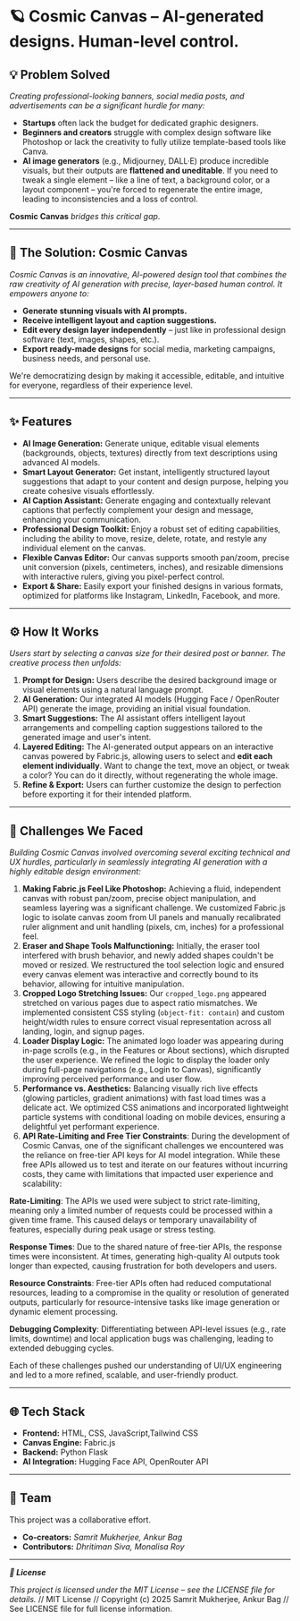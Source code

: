 # 🪐 Cosmic Canvas – AI-generated designs. Human-level control.

## 💡 Problem Solved

*Creating professional-looking banners, social media posts, and advertisements can be a significant hurdle for many:*

  * **Startups** often lack the budget for dedicated graphic designers.
  * **Beginners and creators** struggle with complex design software like Photoshop or lack the creativity to fully utilize template-based tools like Canva.
  * **AI image generators** (e.g., Midjourney, DALL·E) produce incredible visuals, but their outputs are **flattened and uneditable**. If you need to tweak a single element – like a line of text, a background color, or a layout component – you're forced to regenerate the entire image, leading to inconsistencies and a loss of control.

**Cosmic Canvas** *bridges this critical gap*.

-----

## 🚀 The Solution: Cosmic Canvas

*Cosmic Canvas is an innovative, AI-powered design tool that combines the raw creativity of AI generation with precise, layer-based human control. It empowers anyone to:*

  * **Generate stunning visuals with AI prompts.**
  * **Receive intelligent layout and caption suggestions.**
  * **Edit every design layer independently** – just like in professional design software (text, images, shapes, etc.).
  * **Export ready-made designs** for social media, marketing campaigns, business needs, and personal use.

We're democratizing design by making it accessible, editable, and intuitive for everyone, regardless of their experience level.

-----

## ✨ Features

  * **AI Image Generation:** Generate unique, editable visual elements (backgrounds, objects, textures) directly from text descriptions using advanced AI models.
  * **Smart Layout Generator:** Get instant, intelligently structured layout suggestions that adapt to your content and design purpose, helping you create cohesive visuals effortlessly.
  * **AI Caption Assistant:** Generate engaging and contextually relevant captions that perfectly complement your design and message, enhancing your communication.
  * **Professional Design Toolkit:** Enjoy a robust set of editing capabilities, including the ability to move, resize, delete, rotate, and restyle any individual element on the canvas.
  * **Flexible Canvas Editor:** Our canvas supports smooth pan/zoom, precise unit conversion (pixels, centimeters, inches), and resizable dimensions with interactive rulers, giving you pixel-perfect control.
  * **Export & Share:** Easily export your finished designs in various formats, optimized for platforms like Instagram, LinkedIn, Facebook, and more.

-----

## ⚙️ How It Works

*Users start by selecting a canvas size for their desired post or banner. The creative process then unfolds:*

1.  **Prompt for Design:** Users describe the desired background image or visual elements using a natural language prompt.
2.  **AI Generation:** Our integrated AI models (Hugging Face / OpenRouter API) generate the image, providing an initial visual foundation.
3.  **Smart Suggestions:** The AI assistant offers intelligent layout arrangements and compelling caption suggestions tailored to the generated image and user's intent.
4.  **Layered Editing:** The AI-generated output appears on an interactive canvas powered by Fabric.js, allowing users to select and **edit each element individually**. Want to change the text, move an object, or tweak a color? You can do it directly, without regenerating the whole image.
5.  **Refine & Export:** Users can further customize the design to perfection before exporting it for their intended platform.

-----

## 🧩 Challenges We Faced

*Building Cosmic Canvas involved overcoming several exciting technical and UX hurdles, particularly in seamlessly integrating AI generation with a highly editable design environment:*

1.  **Making Fabric.js Feel Like Photoshop:** Achieving a fluid, independent canvas with robust pan/zoom, precise object manipulation, and seamless layering was a significant challenge. We customized Fabric.js logic to isolate canvas zoom from UI panels and manually recalibrated ruler alignment and unit handling (pixels, cm, inches) for a professional feel.
2.  **Eraser and Shape Tools Malfunctioning:** Initially, the eraser tool interfered with brush behavior, and newly added shapes couldn't be moved or resized. We restructured the tool selection logic and ensured every canvas element was interactive and correctly bound to its behavior, allowing for intuitive manipulation.
3.  **Cropped Logo Stretching Issues:** Our `cropped_logo.png` appeared stretched on various pages due to aspect ratio mismatches. We implemented consistent CSS styling (`object-fit: contain`) and custom height/width rules to ensure correct visual representation across all landing, login, and signup pages.
4.  **Loader Display Logic:** The animated logo loader was appearing during in-page scrolls (e.g., in the Features or About sections), which disrupted the user experience. We refined the logic to display the loader only during full-page navigations (e.g., Login to Canvas), significantly improving perceived performance and user flow.
5.  **Performance vs. Aesthetics:** Balancing visually rich live effects (glowing particles, gradient animations) with fast load times was a delicate act. We optimized CSS animations and incorporated lightweight particle systems with conditional loading on mobile devices, ensuring a delightful yet performant experience.
6.  **API Rate-Limiting and Free Tier Constraints**:
During the development of Cosmic Canvas, one of the significant challenges we encountered was the reliance on free-tier API keys for AI model integration. While these free APIs allowed us to test and iterate on our features without incurring costs, they came with limitations that impacted user experience and scalability:

**Rate-Limiting**: The APIs we used were subject to strict rate-limiting, meaning only a limited number of requests could be processed within a given time frame. This caused delays or temporary unavailability of features, especially during peak usage or stress testing.

**Response Times**: Due to the shared nature of free-tier APIs, the response times were inconsistent. At times, generating high-quality AI outputs took longer than expected, causing frustration for both developers and users.

**Resource Constraints**: Free-tier APIs often had reduced computational resources, leading to a compromise in the quality or resolution of generated outputs, particularly for resource-intensive tasks like image generation or dynamic element processing.

**Debugging Complexity**: Differentiating between API-level issues (e.g., rate limits, downtime) and local application bugs was challenging, leading to extended debugging cycles.

Each of these challenges pushed our understanding of UI/UX engineering and led to a more refined, scalable, and user-friendly product.

-----

## 🌐 Tech Stack

  * **Frontend:** HTML, CSS, JavaScript,Tailwind CSS
  * **Canvas Engine:** Fabric.js
  * **Backend:** Python Flask
  * **AI Integration:** Hugging Face API, OpenRouter API

-----

## 🤝 Team

This project was a collaborative effort.

  * **Co-creators:** *Samrit Mukherjee, Ankur Bag*
  * **Contributors:** *Dhritiman Siva, Monalisa Roy*

-----

 ***📜 License*** 

*This project is licensed under the MIT License – see the LICENSE file for details.*
// MIT License
// Copyright (c) 2025 Samrit Mukherjee, Ankur Bag
// See LICENSE file for full license information.
